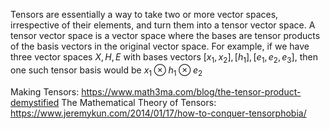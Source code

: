 Tensors are essentially a way to take two or more vector spaces, irrespective of their elements, and turn them into a tensor vector space. A tensor vector space is a vector space where the bases are tensor products of the basis vectors in the original vector space. For example, if we have three vector spaces $X,H,E$ with bases vectors $[x_{1},x_{2}], [h_{1}], [e_{1},e_{2},e_{3}]$, then one such tensor basis would be $x_{1} \otimes h_{1} \otimes e_{2}$ 

Making Tensors: https://www.math3ma.com/blog/the-tensor-product-demystified
The Mathematical Theory of Tensors: https://www.jeremykun.com/2014/01/17/how-to-conquer-tensorphobia/
